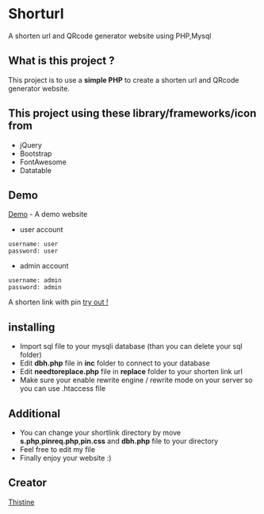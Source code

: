 # Shorturl
A shorten url and QRcode generator website using PHP,Mysql

## What is this project ?
This project is to use a  **simple PHP** to create a shorten url and QRcode generator website.

## This project using these library/frameworks/icon from 
* jQuery
* Bootstrap
* FontAwesome
* Datatable

## Demo
[Demo](https://demo.thistine.com/shorturl) - A demo website

* user account
```
username: user
password: user
```

* admin account
```
username: admin
password: admin
```
A shorten link with pin
[try out !](https://demo.thistine.com/shorturl/s/thistinebutlock)

## installing
* Import sql file to your mysqli database (than you can delete your sql folder)
* Edit **dbh.php** file in **inc** folder to connect to your database
* Edit **needtoreplace.php** file in **replace** folder to your shorten link url
* Make sure your enable rewrite engine / rewrite mode on your server so you can use .htaccess file

## Additional
* You can change your shortlink directory by move **s.php**,**pinreq.php**,**pin.css** and **dbh.php** file to your directory 
* Feel free to edit my file 
* Finally enjoy your website :)


## Creator
[Thistine](https://thistine.com)

